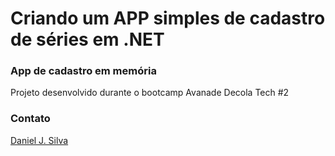 # Criando um APP simples de cadastro de séries em .NET
### App de cadastro em memória

Projeto desenvolvido durante o bootcamp Avanade Decola Tech #2

### Contato

[Daniel J. Silva](https://bit.ly/DnBadge)

